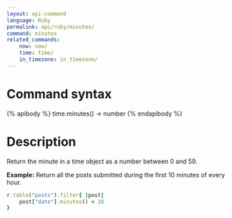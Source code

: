 ```yaml
---
layout: api-command
language: Ruby
permalink: api/ruby/minutes/
command: minutes
related_commands:
    now: now/
    time: time/
    in_timezone: in_timezone/
---
```


# Command syntax #

{% apibody %}
time.minutes() &rarr; number
{% endapibody %}

# Description #

Return the minute in a time object as a number between 0 and 59.

__Example:__ Return all the posts submitted during the first 10 minutes of every hour.

```rb
r.table("posts").filter{ |post|
    post["date"].minutes() < 10
}
```
